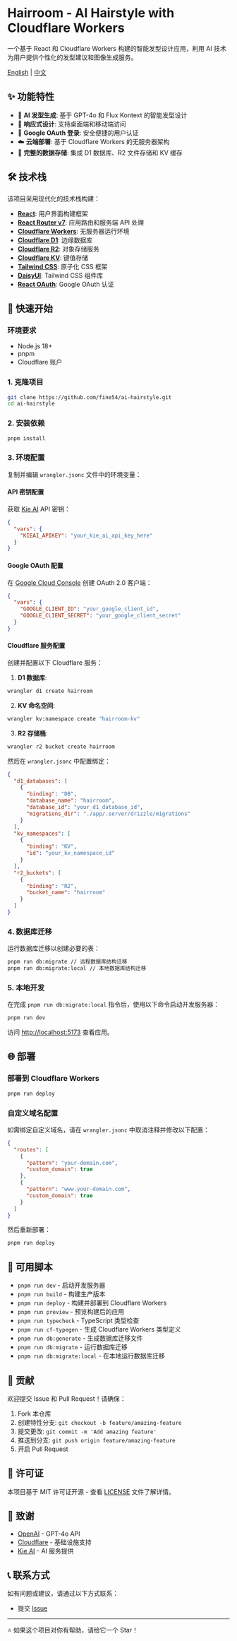 # Hairroom - AI Hairstyle with Cloudflare Workers

一个基于 React 和 Cloudflare Workers 构建的智能发型设计应用，利用 AI 技术为用户提供个性化的发型建议和图像生成服务。

[English](README.md) | [中文](README.zh-CN.md)

## ✨ 功能特性

- 🎨 **AI 发型生成**: 基于 GPT-4o 和 Flux Kontext 的智能发型设计
- 📱 **响应式设计**: 支持桌面端和移动端访问
- 🔐 **Google OAuth 登录**: 安全便捷的用户认证
- ☁️ **云端部署**: 基于 Cloudflare Workers 的无服务器架构
- 💾 **完整的数据存储**: 集成 D1 数据库、R2 文件存储和 KV 缓存

## 🛠 技术栈

该项目采用现代化的技术栈构建：

- **[React](https://react.dev/)**: 用户界面构建框架
- **[React Router v7](https://reactrouter.com/)**: 应用路由和服务端 API 处理
- **[Cloudflare Workers](https://workers.cloudflare.com/)**: 无服务器运行环境
- **[Cloudflare D1](https://developers.cloudflare.com/d1/)**: 边缘数据库
- **[Cloudflare R2](https://developers.cloudflare.com/r2/)**: 对象存储服务
- **[Cloudflare KV](https://developers.cloudflare.com/kv/)**: 键值存储
- **[Tailwind CSS](https://tailwindcss.com/)**: 原子化 CSS 框架
- **[DaisyUI](https://daisyui.com/)**: Tailwind CSS 组件库
- **[React OAuth](https://github.com/MomenSherif/react-oauth)**: Google OAuth 认证

## 🚀 快速开始

### 环境要求

- Node.js 18+ 
- pnpm
- Cloudflare 账户

### 1. 克隆项目

```bash
git clone https://github.com/fine54/ai-hairstyle.git
cd ai-hairstyle
```

### 2. 安装依赖

```bash
pnpm install
```

### 3. 环境配置

复制并编辑 `wrangler.jsonc` 文件中的环境变量：

#### API 密钥配置

获取 [Kie AI](https://kie.ai) API 密钥：

```json
{
  "vars": {
    "KIEAI_APIKEY": "your_kie_ai_api_key_here"
  }
}
```

#### Google OAuth 配置

在 [Google Cloud Console](https://console.cloud.google.com/apis/dashboard) 创建 OAuth 2.0 客户端：

```json
{
  "vars": {
    "GOOGLE_CLIENT_ID": "your_google_client_id",
    "GOOGLE_CLIENT_SECRET": "your_google_client_secret"
  }
}
```

#### Cloudflare 服务配置

创建并配置以下 Cloudflare 服务：

1. **D1 数据库**:
```bash
wrangler d1 create hairroom
```

2. **KV 命名空间**:
```bash
wrangler kv:namespace create "hairroom-kv"
```

3. **R2 存储桶**:
```bash
wrangler r2 bucket create hairroom
```

然后在 `wrangler.jsonc` 中配置绑定：

```json
{
  "d1_databases": [
    {
      "binding": "DB",
      "database_name": "hairroom",
      "database_id": "your_d1_database_id",
      "migrations_dir": "./app/.server/drizzle/migrations"
    }
  ],
  "kv_namespaces": [
    {
      "binding": "KV",
      "id": "your_kv_namespace_id"
    }
  ],
  "r2_buckets": [
    {
      "binding": "R2",
      "bucket_name": "hairroom"
    }
  ]
}
```

### 4. 数据库迁移

运行数据库迁移以创建必要的表：

```bash
pnpm run db:migrate // 远程数据库结构迁移
pnpm run db:migrate:local // 本地数据库结构迁移
```

### 5. 本地开发

在完成 `pnpm run db:migrate:local` 指令后，使用以下命令启动开发服务器：

```bash
pnpm run dev
```

访问 [http://localhost:5173](http://localhost:5173) 查看应用。

## 🌐 部署

### 部署到 Cloudflare Workers

```bash
pnpm run deploy
```

### 自定义域名配置

如需绑定自定义域名，请在 `wrangler.jsonc` 中取消注释并修改以下配置：

```json
{
  "routes": [
    {
      "pattern": "your-domain.com",
      "custom_domain": true
    },
    {
      "pattern": "www.your-domain.com", 
      "custom_domain": true
    }
  ]
}
```

然后重新部署：

```bash
pnpm run deploy
```

## 🔧 可用脚本

- `pnpm run dev` - 启动开发服务器
- `pnpm run build` - 构建生产版本
- `pnpm run deploy` - 构建并部署到 Cloudflare Workers
- `pnpm run preview` - 预览构建后的应用
- `pnpm run typecheck` - TypeScript 类型检查
- `pnpm run cf-typegen` - 生成 Cloudflare Workers 类型定义
- `pnpm run db:generate` - 生成数据库迁移文件
- `pnpm run db:migrate` - 运行数据库迁移
- `pnpm run db:migrate:local` - 在本地运行数据库迁移

## 🤝 贡献

欢迎提交 Issue 和 Pull Request！请确保：

1. Fork 本仓库
2. 创建特性分支: `git checkout -b feature/amazing-feature`
3. 提交更改: `git commit -m 'Add amazing feature'`
4. 推送到分支: `git push origin feature/amazing-feature`
5. 开启 Pull Request

## 📄 许可证

本项目基于 MIT 许可证开源 - 查看 [LICENSE](LICENSE) 文件了解详情。

## 🙏 致谢

- [OpenAI](https://openai.com/) - GPT-4o API
- [Cloudflare](https://cloudflare.com/) - 基础设施支持
- [Kie AI](https://kie.ai/) - AI 服务提供

## 📞 联系方式

如有问题或建议，请通过以下方式联系：

- 提交 [Issue](https://github.com/fine54/ai-hairstyle/issues)

---

⭐ 如果这个项目对你有帮助，请给它一个 Star！